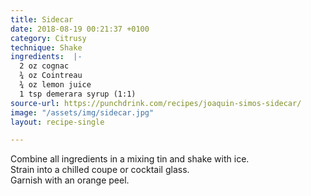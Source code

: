 ```yaml
---
title: Sidecar
date: 2018-08-19 00:21:37 +0100
category: Citrusy
technique: Shake
ingredients:  |-
  2 oz cognac
  ¾ oz Cointreau
  ¾ oz lemon juice
  1 tsp demerara syrup (1:1)
source-url: https://punchdrink.com/recipes/joaquin-simos-sidecar/
image: "/assets/img/sidecar.jpg"
layout: recipe-single

---
```

Combine all ingredients in a mixing tin and shake with ice.  
Strain into a chilled coupe or cocktail glass.  
Garnish with an orange peel.
